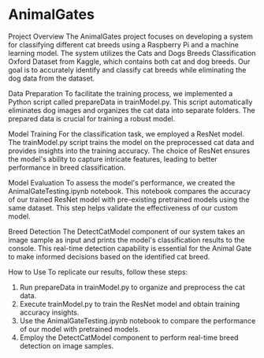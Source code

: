 # AnimalGates

Project Overview
The AnimalGates project focuses on developing a system for classifying different cat breeds using a Raspberry Pi and a machine learning model. The system utilizes the Cats and Dogs Breeds Classification Oxford Dataset from Kaggle, which contains both cat and dog breeds. Our goal is to accurately identify and classify cat breeds while eliminating the dog data from the dataset.

Data Preparation
To facilitate the training process, we implemented a Python script called prepareData in trainModel.py. This script automatically eliminates dog images and organizes the cat data into separate folders. The prepared data is crucial for training a robust model.

Model Training
For the classification task, we employed a ResNet model. The trainModel.py script trains the model on the preprocessed cat data and provides insights into the training accuracy. The choice of ResNet ensures the model's ability to capture intricate features, leading to better performance in breed classification.

Model Evaluation
To assess the model's performance, we created the AnimalGateTesting.ipynb notebook. This notebook compares the accuracy of our trained ResNet model with pre-existing pretrained models using the same dataset. This step helps validate the effectiveness of our custom model.

Breed Detection
The DetectCatModel component of our system takes an image sample as input and prints the model's classification results to the console. This real-time detection capability is essential for the Animal Gate to make informed decisions based on the identified cat breed.

How to Use
To replicate our results, follow these steps:

1. Run prepareData in trainModel.py to organize and preprocess the cat data.
2. Execute trainModel.py to train the ResNet model and obtain training accuracy insights.
3. Use the AnimalGateTesting.ipynb notebook to compare the performance of our model with 	pretrained models.
4. Employ the DetectCatModel component to perform real-time breed detection on image 		samples.


